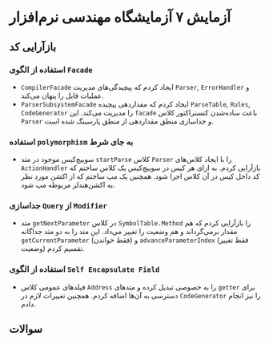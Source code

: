 # آزمایش ۷ آزمایشگاه مهندسی نرم‌افزار

## بازآرایی کد

### استفاده از الگوی `Facade`

- `CompilerFacade` ایجاد کردم که پیچیدگی‌های مدیریت `Parser`, `ErrorHandler` و عملیات فایل را پنهان می‌کند.
- `ParserSubsystemFacade` ایجاد کردم که مقداردهی پیچیده `ParseTable`, `Rules`, `CodeGenerator` را مدیریت می‌کند.
این `facade` باعث ساده‌شدن کنستراکتور کلاس `Parser` و جداسازی منطق مقداردهی از منطق پارسینگ شده است.

### استفاده `polymorphism` به جای شرط

- سوییچ‌کیس موجود در متد `startParse` کلاس `Parser` را با ایجاد کلاس‌های `ActionHandler` بازآرایی کردم.
به ازای هر کیس در سوییچ‌کیس یک کلاس ساختم که کد داخل کیس در آن کلاس اجرا شود. همچنین یک مپ ساختم که از اکشن مورد نظر به اکشن‌هندلر مربوطه مپ شود.

### جداسازی `Query` از `Modifier`

- متد `getNextParameter` در کلاس `SymbolTable.Method` را بازآرایی کردم که هم مقدار برمی‌گرداند و هم وضعیت را تغییر می‌داد.
این متد را به دو متد جداگانه `getCurrentParameter` (فقط خواندن) و `advanceParameterIndex` (فقط تغییر وضعیت) تقسیم کردم.

### استفاده از الگوی `Self Encapsulate Field`

- فیلدهای عمومی کلاس `Address` را به خصوصی تبدیل کرده و متدهای `getter` برای دسترسی به آن‌ها اضافه کردم.
همچنین تغییرات لازم در `CodeGenerator` را نیز انجام دادم.

## سوالات

